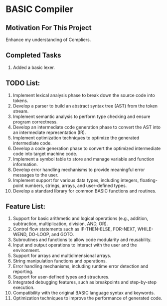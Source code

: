 # BASIC Compiler

## Motivation For This Project

Enhance my understanding of Compliers.

## Completed Tasks

1. Added a basic lexer.

## TODO List:

1. Implement lexical analysis phase to break down the source code into tokens.
2. Develop a parser to build an abstract syntax tree (AST) from the token stream.
3. Implement semantic analysis to perform type checking and ensure program correctness.
4. Develop an intermediate code generation phase to convert the AST into an intermediate representation (IR).
5. Implement optimization techniques to optimize the generated intermediate code.
6. Develop a code generation phase to convert the optimized intermediate code into target machine code.
7. Implement a symbol table to store and manage variable and function information.
8. Develop error handling mechanisms to provide meaningful error messages to the user.
9. Implement support for various data types, including integers, floating-point numbers, strings, arrays, and user-defined types.
10. Develop a standard library for common BASIC functions and routines.

## Feature List:

1. Support for basic arithmetic and logical operations (e.g., addition, subtraction, multiplication, division, AND, OR).
2. Control flow statements such as IF-THEN-ELSE, FOR-NEXT, WHILE-WEND, DO-LOOP, and GOTO.
3. Subroutines and functions to allow code modularity and reusability.
4. Input and output operations to interact with the user and the environment.
5. Support for arrays and multidimensional arrays.
6. String manipulation functions and operations.
7. Error handling mechanisms, including runtime error detection and reporting.
8. Support for user-defined types and structures.
9. Integrated debugging features, such as breakpoints and step-by-step execution.
10. Compatibility with the original BASIC language syntax and keywords.
11. Optimization techniques to improve the performance of generated code.

